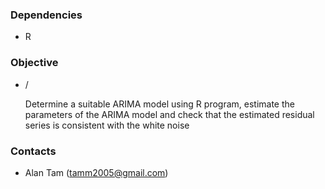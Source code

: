 ### Dependencies
* R

### Objective
* /

    Determine a suitable ARIMA model using R program, estimate the parameters of the ARIMA model and check that the estimated residual series is consistent with the white noise


### Contacts
* Alan Tam (tamm2005@gmail.com)
